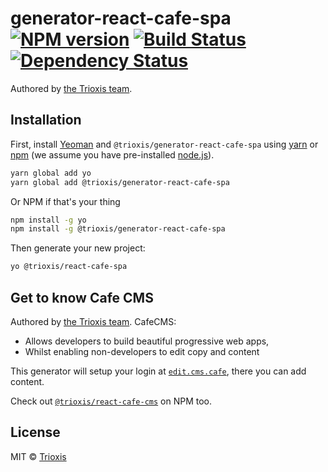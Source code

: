 # generator-react-cafe-spa [![NPM version][npm-image]][npm-url] [![Build Status][travis-image]][travis-url] [![Dependency Status][daviddm-image]][daviddm-url]
> 

Authored by [the Trioxis team](http://trioxis.com).

## Installation

First, install [Yeoman](http://yeoman.io) and `@trioxis/generator-react-cafe-spa` using [yarn](https://yarnpkg.com/) or [npm](https://www.npmjs.com/) (we assume you have pre-installed [node.js](https://nodejs.org/)).

```bash
yarn global add yo
yarn global add @trioxis/generator-react-cafe-spa
```

Or NPM if that's your thing

```bash
npm install -g yo
npm install -g @trioxis/generator-react-cafe-spa
```

Then generate your new project:

```bash
yo @trioxis/react-cafe-spa
```

## Get to know Cafe CMS

Authored by [the Trioxis team](http://trioxis.com). CafeCMS:

- Allows developers to build beautiful progressive web apps,
- Whilst enabling non-developers to edit copy and content

This generator will setup your login at [`edit.cms.cafe`](https://edit.cms.cafe/), there you can add content.

Check out [`@trioxis/react-cafe-cms`](https://www.npmjs.com/package/@trioxis/react-cafe-cms) on NPM too.

## License

MIT © [Trioxis](http://trioxis.com)


[npm-image]:https://badge.fury.io/js/%40trioxis%2Fgenerator-react-cafe-spa.svg
[npm-url]: https://npmjs.org/package/@trioxis/generator-react-cafe-spa
[travis-image]: https://travis-ci.org/Trioxis/generator-react-cafe-spa.svg?branch=master
[travis-url]: https://travis-ci.org/Trioxis/generator-react-cafe-spa
[daviddm-image]: https://david-dm.org/Trioxis/generator-react-cafe-spa.svg?theme=shields.io
[daviddm-url]: https://david-dm.org/Trioxis/generator-react-cafe-spa
